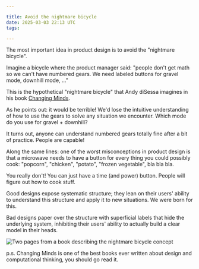 ```yaml
---

title: Avoid the nightmare bicycle
date: 2025-03-03 22:13 UTC
tags:

---
```



The most important idea in product design is to avoid the "nightmare bicycle".

Imagine a bicycle where the product manager said: "people don't get math so we can't have numbered gears. We need labeled buttons for gravel mode, downhill mode, ..."

This is the hypothetical "nightmare bicycle" that Andy diSessa imagines in his book [Changing Minds](https://mitpress.mit.edu/9780262541329/changing-minds/).

As he points out: it would be terrible! We'd lose the intuitive understanding of how to use the gears to solve any situation we encounter. Which mode do you use for gravel + downhill?

It turns out, anyone can understand numbered gears totally fine after a bit of practice. People are capable!

Along the same lines: one of the worst misconceptions in product design is that a microwave needs to have a button for every thing you could possibly cook: "popcorn", "chicken", "potato", "frozen vegetable", bla bla bla.

You really don't! You can just have a time (and power) button. People will figure out how to cook stuff.

Good designs expose systematic structure; they lean on their users' ability to understand this structure and apply it to new situations. We were born for this.

Bad designs paper over the structure with superficial labels that hide the underlying system, inhibiting their users' ability to actually build a clear model in their heads.

![Two pages from a book describing the nightmare bicycle concept](/images/article_images/nightmare-bicycle.jpeg)


p.s. Changing Minds is one of the best books ever written about design and computational thinking, you should go read it.
